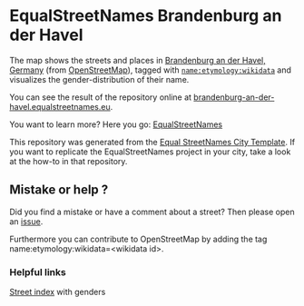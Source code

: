 # EqualStreetNames Brandenburg an der Havel

The map shows the streets and places in [Brandenburg an der Havel, Germany](https://www.openstreetmap.org/relation/62470) (from [OpenStreetMap](http://osm.org/)), tagged with [`name:etymology:wikidata`](https://wiki.openstreetmap.org/wiki/Key:name:etymology:wikidata) and visualizes the gender-distribution of their name.

You can see the result of the repository online at [brandenburg-an-der-havel.equalstreetnames.eu](https://brandenburg-an-der-havel.equalstreetnames.eu/).

You want to learn more? Here you go: [EqualStreetNames](https://github.com/EqualStreetNames/equalstreetnames)

This repository was generated from the [Equal StreetNames City Template](https://github.com/EqualStreetNames/equalstreetnames-template).
If you want to replicate the EqualStreetNames project in your city, take a look at the how-to in that repository.

## Mistake or help ? 

Did you find a mistake or have a comment about a street? Then please open an <a href="https://github.com/EqualStreetNames/equalstreetnames-brandenburg-an-der-havel/issues">issue</a>.

Furthermore you can contribute to OpenStreetMap by adding the tag name:etymology:wikidata=\<wikidata id\>.

### Helpful links

[Street index](https://www.dielinke-stadt-brb.de/fileadmin/brandenburg-havel/schriftlich/Antworten/antw-325-19-strassennamen.pdf) with genders